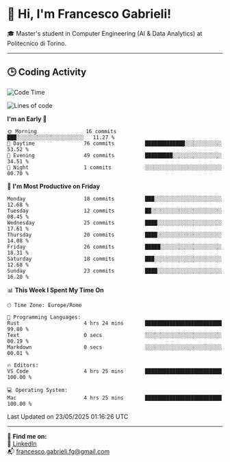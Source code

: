 # 👋 Hi, I'm Francesco Gabrieli!

🎓 Master's student in Computer Engineering (AI & Data Analytics) at Politecnico di Torino.  

---

## 🕒 Coding Activity

<!--START_SECTION:waka-->
![Code Time](http://img.shields.io/badge/Code%20Time-44%20hrs%207%20mins-blue)

![Lines of code](https://img.shields.io/badge/From%20Hello%20World%20I%27ve%20Written-49.3%20thousand%20lines%20of%20code-blue)

**I'm an Early 🐤** 

```text
🌞 Morning                16 commits          ███░░░░░░░░░░░░░░░░░░░░░░   11.27 % 
🌆 Daytime                76 commits          █████████████░░░░░░░░░░░░   53.52 % 
🌃 Evening                49 commits          █████████░░░░░░░░░░░░░░░░   34.51 % 
🌙 Night                  1 commits           ░░░░░░░░░░░░░░░░░░░░░░░░░   00.70 % 
```
📅 **I'm Most Productive on Friday** 

```text
Monday                   18 commits          ███░░░░░░░░░░░░░░░░░░░░░░   12.68 % 
Tuesday                  12 commits          ██░░░░░░░░░░░░░░░░░░░░░░░   08.45 % 
Wednesday                25 commits          ████░░░░░░░░░░░░░░░░░░░░░   17.61 % 
Thursday                 20 commits          ████░░░░░░░░░░░░░░░░░░░░░   14.08 % 
Friday                   26 commits          █████░░░░░░░░░░░░░░░░░░░░   18.31 % 
Saturday                 18 commits          ███░░░░░░░░░░░░░░░░░░░░░░   12.68 % 
Sunday                   23 commits          ████░░░░░░░░░░░░░░░░░░░░░   16.20 % 
```


📊 **This Week I Spent My Time On** 

```text
🕑︎ Time Zone: Europe/Rome

💬 Programming Languages: 
Rust                     4 hrs 24 mins       █████████████████████████   99.80 % 
Text                     0 secs              ░░░░░░░░░░░░░░░░░░░░░░░░░   00.19 % 
Markdown                 0 secs              ░░░░░░░░░░░░░░░░░░░░░░░░░   00.01 % 

🔥 Editors: 
VS Code                  4 hrs 25 mins       █████████████████████████   100.00 % 

💻 Operating System: 
Mac                      4 hrs 25 mins       █████████████████████████   100.00 % 
```


 Last Updated on 23/05/2025 01:16:26 UTC
<!--END_SECTION:waka-->


---



🔗 **Find me on:**  
💼 [LinkedIn](https://www.linkedin.com/in/francesco-gabrieli)  
📬 francesco.gabrieli.fg@gmail.com  



